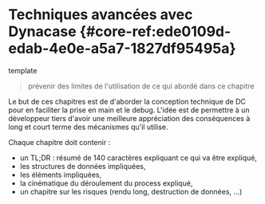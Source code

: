 # Techniques avancées avec Dynacase {#core-ref:ede0109d-edab-4e0e-a5a7-1827df95495a}

<div class="fixme">template</div>

> prévenir des limites de l'utilisation de ce qui abordé dans ce chapitre

Le but de ces chapitres est de d'aborder la conception technique de DC pour en faciliter la prise en main et le debug. L'idée est de permettre à un développeur tiers d'avoir une meilleure appréciation des conséquences à long et court terme des mécanismes qu'il utilise.

Chaque chapitre doit contenir :

* un TL;DR : résumé de 140 caractères expliquant ce qui va être expliqué,
* les structures de données impliquées,
* les éléments impliquées,
* la cinématique du déroulement du process expliqué,
* un chapitre sur les risques (rendu long, destruction de données, ...)
